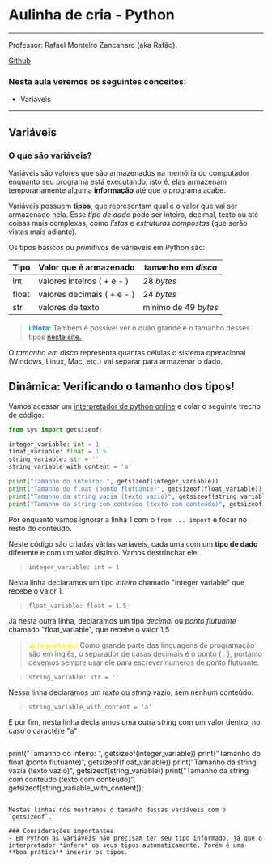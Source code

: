 # Aulinha de cria - Python
------------------
Professor: Rafael Monteiro Zancanaro (aka Rafão).

[Github](https://github.com/Rafael-monte/Aulinhas-de-cria)

### Nesta aula veremos os seguintes conceitos:

- Variáveis

--------------------

## Variáveis
### O que são variáveis?
Variáveis são valores que são armazenados na memória do computador enquanto seu programa está executando, isto é, elas armazenam temporariamente alguma **informação** até que o programa acabe.

Variáveis possuem **tipos**, que representam qual é o valor que vai ser armazenado nela. Esse *tipo de dado* pode ser inteiro, decimal, texto ou até coisas mais complexas, como *listas* e *estruturas compostas* (que serão vistas mais adiante).

Os tipos básicos ou *primitivos* de váriaveis em Python são:

| **Tipo** | **Valor que é armazenado** | **tamanho em *disco*** |
| -------- | -------------------------- | ---------------------- |
| int      | valores inteiros ( + e - ) | 28 *bytes*              |
| float    | valores decimais ( + e - ) | 24 *bytes*              |
| str      | valores de texto           | mínimo de 49 *bytes*    |

> <span style="color:dodgerblue; font-weight: bolder"> 	&#x2139;&#xFE0F; Nota: </span> Também é possivel ver o quão grande é o tamanho desses tipos [neste site.](https://code.tutsplus.com/tutorials/understand-how-much-memory-your-python-objects-use--cms-25609)

O *tamanho em disco* representa quantas células o sistema operacional (Windows, Linux, Mac, etc.) vai separar para armazenar o dado.


## Dinâmica: Verificando o tamanho dos tipos!
Vamos acessar um [interpretador de python online](https://www.onlinegdb.com/online_python_compiler) e colar o seguinte trecho de código:
```python
from sys import getsizeof;

integer_variable: int = 1
float_variable: float = 1.5
string_variable: str = ''
string_variable_with_content = 'a'

print("Tamanho do inteiro: ", getsizeof(integer_variable))
print("Tamanho do float (ponto flutuante)", getsizeof(float_variable))
print("Tamanho da string vazia (texto vazio)", getsizeof(string_variable))
print("Tamanho da string com conteúdo (texto com conteúdo)", getsizeof(string_variable_with_content));
```
Por enquanto vamos ignorar a linha 1 com o `from ... import` e focar no resto do conteúdo.

Neste código são criadas várias variaveis, cada uma com um **tipo de dado** diferente e com um valor distinto. Vamos destrinchar ele.

> `integer_variable: int = 1`

Nesta linha declaramos um tipo *inteiro* chamado "integer variable" que recebe o valor 1.


> `float_variable: float = 1.5`

Já nesta outra linha, declaramos um tipo *decimal* ou *ponto flutuante* chamado "float_variable", que recebe o valor 1,5

 > <span style="color:yellow; font-weight: bolder"> &#9888; Importante: </span> Como grande parte das linguagens de programação são em inglês, o separador de casas decimais é o ponto ( . ), portanto devemos sempre usar ele para escrever numeros de ponto flutuante.


> `string_variable: str = ''`

Nessa linha declaramos um *texto* ou *string* vazio, sem nenhum conteúdo.

> `string_variable_with_content = 'a'`

E por fim, nesta linha declaramos uma outra *string* com um valor dentro, no caso o caractére "a"

> ```python
print("Tamanho do inteiro: ", getsizeof(integer_variable))
print("Tamanho do float (ponto flutuante)", getsizeof(float_variable))
print("Tamanho da string vazia (texto vazio)", getsizeof(string_variable))
print("Tamanho da string com conteúdo (texto com conteúdo)", getsizeof(string_variable_with_content));
```

Nestas linhas nós mostramos o tamanho dessas variáveis com o `getsizeof`.

### Considerações importantes
- Em Python as variáveis não precisam ter seu tipo informado, já que o interpretador *infere* os seus tipos automaticamente. Porém é uma **boa prática** inserir os tipos.

